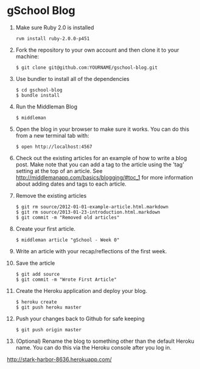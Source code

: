 # gSchool Blog

1. Make sure Ruby 2.0 is installed

	```
	rvm install ruby-2.0.0-p451
	```

1. Fork the repository to your own account and then clone it to your machine:

	```
	$ git clone git@github.com:YOURNAME/gschool-blog.git
	```

1. Use bundler to install all of the dependencies

	```
	$ cd gschool-blog
	$ bundle install
	```

1. Run the Middleman Blog

	```
	$ middleman
	```

1. Open the blog in your browser to make sure it works.  You can do this from a new terminal tab with:

	```
	$ open http://localhost:4567
	```

1. Check out the existing articles for an example of how to write a blog post. Make note that you can
add a tag to the article using the 'tag' setting at the top of an article. See http://middlemanapp.com/basics/blogging/#toc_1
for more information about adding dates and tags to each article.

1. Remove the existing articles

	```
	$ git rm source/2012-01-01-example-article.html.markdown
	$ git rm source/2013-01-23-introduction.html.markdown
	$ git commit -m "Removed old articles"
	```

1. Create your first article.

	```
	$ middleman article "gSchool - Week 0"
	```

1. Write an article with your recap/reflections of the first week.

1. Save the article

	```
	$ git add source
	$ git commit -m "Wrote First Article"
	```

1. Create the Heroku application and deploy your blog.

	```
	$ heroku create
	$ git push heroku master
	```

1. Push your changes back to Github for safe keeping

	```
	$ git push origin master
	```

1. (Optional) Rename the blog to something other than the default Heroku name. You can do this via the Heroku console after you log in.

http://stark-harbor-8636.herokuapp.com/